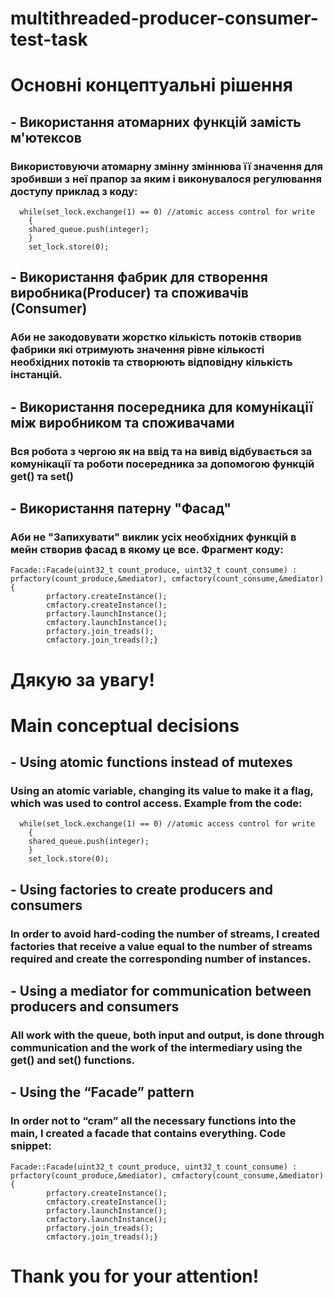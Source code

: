 # multithreaded-producer-consumer-test-task
# Основні концептуальні рішення
## - Використання атомарних функцій замість м'ютексов
### Використовуючи атомарну змінну зміннюва її значення для зробивши з неї прапор за яким і виконувалося регулювання доступу приклад з коду:
```
  while(set_lock.exchange(1) == 0) //atomic access control for write
    {
    shared_queue.push(integer);
    }
    set_lock.store(0);
``` 
## - Використання фабрик для створення виробника(Producer) та споживачів (Consumer)
### Аби не закодовувати жорстко кількість потоків створив фабрики які отримують значення рівне кількості необхідних потоків та створюють відповідну кількість інстанцій.

## - Використання посередника для комунікації між виробником та споживачами
### Вся робота з чергою як на ввід та на вивід відбувається за комунікації та роботи посередника за допомогою функцій get() та set()
## - Використання патерну "Фасад"
### Аби не "Запихувати" виклик усіх необхідних функцій в мейн створив фасад в якому це все. Фрагмент коду:
```
Facade::Facade(uint32_t count_produce, uint32_t count_consume) : prfactory(count_produce,&mediator), cmfactory(count_consume,&mediator)   {
        prfactory.createInstance();
        cmfactory.createInstance();
        prfactory.launchInstance();
        cmfactory.launchInstance();
        prfactory.join_treads();
        cmfactory.join_treads();}
```
# Дякую за увагу!

# Main conceptual decisions
## - Using atomic functions instead of mutexes
### Using an atomic variable, changing its value to make it a flag, which was used to control access. Example from the code:
```
  while(set_lock.exchange(1) == 0) //atomic access control for write
    {
    shared_queue.push(integer);
    }
    set_lock.store(0);
``` 
## - Using factories to create producers and consumers
### In order to avoid hard-coding the number of streams, I created factories that receive a value equal to the number of streams required and create the corresponding number of instances.

## - Using a mediator for communication between producers and consumers
### All work with the queue, both input and output, is done through communication and the work of the intermediary using the get() and set() functions.
## - Using the “Facade” pattern
### In order not to “cram” all the necessary functions into the main, I created a facade that contains everything. Code snippet:
```
Facade::Facade(uint32_t count_produce, uint32_t count_consume) : prfactory(count_produce,&mediator), cmfactory(count_consume,&mediator)   {
        prfactory.createInstance();
        cmfactory.createInstance();
        prfactory.launchInstance();
        cmfactory.launchInstance();
        prfactory.join_treads();
        cmfactory.join_treads();}
```
# Thank you for your attention!